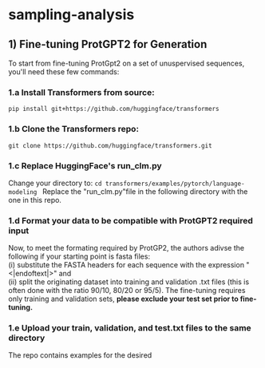 # sampling-analysis 
## 1) Fine-tuning ProtGPT2 for Generation
To start from fine-tuning ProtGpt2 on a set of unuspervised sequences, you'll need these few commands: 
### 1.a Install Transformers from source: 
`pip install git+https://github.com/huggingface/transformers`
### 1.b Clone the Transformers repo: 
`git clone https://github.com/huggingface/transformers.git`
### 1.c Replace HuggingFace's run_clm.py 
Change your directory to: 
`cd transformers/examples/pytorch/language-modeling `
Replace the "run_clm.py"file in the following directory with the one in this repo. 
### 1.d Format your data to be compatible with ProtGPT2 required input 
Now, to meet the formating required by ProtGP2, the authors adivse the following if your starting point is fasta files: <br>
    (i) substitute the FASTA headers for each sequence with the expression "<|endoftext|>" and <br>
    (ii) split the originating dataset into training and validation .txt files (this is often done with the ratio 90/10, 80/20 or 95/5). The fine-tuning requires only training and validation sets, **please exclude your test set prior to fine-tuning.** <br>

### 1.e Upload your train, validation, and test.txt files to the same directory 
The repo contains examples for the desired
